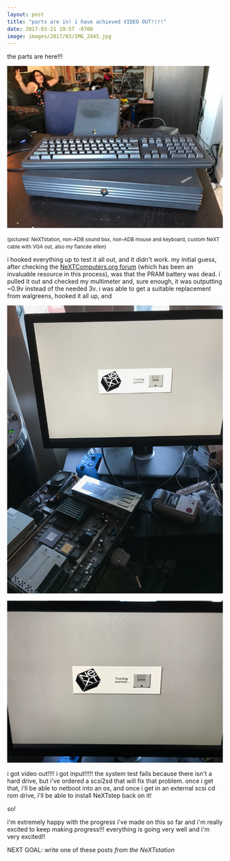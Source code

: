 ```yaml
---
layout: post
title: "parts are in! i have achieved VIDEO OUT!!!!"
date: 2017-03-21 19:57 -0700
image: images/2017/03/IMG_2445.jpg
---
```


the parts are here!!!

![](/images/2017/03/IMG_2442.jpg)

<small>(pictured: NeXTstation, non-ADB sound box, non-ADB mouse and keyboard, custom NeXT cable with VGA out, also my fiancée ellen)</small>

i hooked everything up to test it all out, and it didn't work. my initial guess, after checking the [NeXTComputers.org forum](http://www.nextcomputers.org/forums) (which has been an invaluable resource in this process), was that the PRAM battery was dead. i pulled it out and checked my multimeter and, sure enough, it was outputting ~0.9v instead of the needed 3v. i was able to get a suitable replacement from walgreens, hooked it all up, and

![](/images/2017/03/IMG_2445.jpg)

![](/images/2017/03/IMG_2446.jpg)

i got video out!!!! i got input!!!!! the system test fails because there isn't a hard drive, but i've ordered a scsi2sd that will fix that problem. once i get that, i'll be able to netboot into an os, and once i get in an external scsi cd rom drive, i'll be able to install NeXTstep back on it!

so!

i'm extremely happy with the progress i've made on this so far and i'm really excited to keep making progress!!! everything is going very well and i'm very excited!!

NEXT GOAL: write one of these posts *from the NeXTstation*
